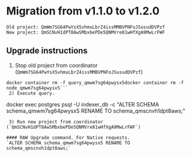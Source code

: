 # Migration from v1.1.0 to v1.2.0
```
Old project: QmWm7SG64PwYsX5vhmuLbrZ4issMMBVPNFoJSusudDVPzf
New project: QmSCNvH1dPT8AwSMbxbePDe5QNMVre81wHfXgA9MwLrFWF
```


## Upgrade instructions
 1) Stop old project from coordinator (`QmWm7SG64PwYsX5vhmuLbrZ4issMMBVPNFoJSusudDVPzf`)
```
docker container rm -f query_qmwm7sg64pwysx5docker container rm -f node_qmwm7sg64pwysx5```
 2) Execute query.

```
docker exec postgres psql -U indexer_db -c "ALTER SCHEMA schema_qmwm7sg64pwysx5 RENAME TO schema_qmscnvh1dpt8aws;"
```
 3) Run new project from coordinator (`QmSCNvH1dPT8AwSMbxbePDe5QNMVre81wHfXgA9MwLrFWF`)

#### RAW Upgrade command. For Native requests.
`ALTER SCHEMA schema_qmwm7sg64pwysx5 RENAME TO schema_qmscnvh1dpt8aws;`

